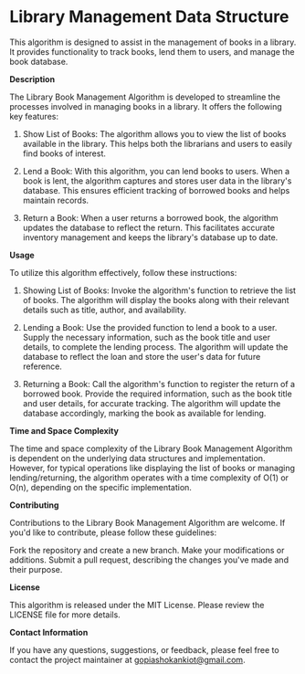 # Library Management Data Structure

This algorithm is designed to assist in the management of books in a library. It provides functionality to track books, lend them to users, and manage the book database.


**Description**

The Library Book Management Algorithm is developed to streamline the processes involved in managing books in a library. It offers the following key features:

1. Show List of Books: The algorithm allows you to view the list of books available in the library. This helps both the librarians and users to easily find books of interest.

2. Lend a Book: With this algorithm, you can lend books to users. When a book is lent, the algorithm captures and stores user data in the library's database. This ensures efficient tracking of borrowed books and helps maintain records.

3. Return a Book: When a user returns a borrowed book, the algorithm updates the database to reflect the return. This facilitates accurate inventory management and keeps the library's database up to date.


**Usage**

To utilize this algorithm effectively, follow these instructions:

1. Showing List of Books:
Invoke the algorithm's function to retrieve the list of books.
The algorithm will display the books along with their relevant details such as title, author, and availability.

2. Lending a Book:
Use the provided function to lend a book to a user.
Supply the necessary information, such as the book title and user details, to complete the lending process.
The algorithm will update the database to reflect the loan and store the user's data for future reference.

3. Returning a Book:
Call the algorithm's function to register the return of a borrowed book.
Provide the required information, such as the book title and user details, for accurate tracking.
The algorithm will update the database accordingly, marking the book as available for lending.


**Time and Space Complexity**

The time and space complexity of the Library Book Management Algorithm is dependent on the underlying data structures and implementation. However, for typical operations like displaying the list of books or managing lending/returning, the algorithm operates with a time complexity of O(1) or O(n), depending on the specific implementation.


**Contributing**

Contributions to the Library Book Management Algorithm are welcome. If you'd like to contribute, please follow these guidelines:

Fork the repository and create a new branch.
Make your modifications or additions.
Submit a pull request, describing the changes you've made and their purpose.


**License**

This algorithm is released under the MIT License. Please review the LICENSE file for more details.


**Contact Information**

If you have any questions, suggestions, or feedback, please feel free to contact the project maintainer at gopiashokankiot@gmail.com.
